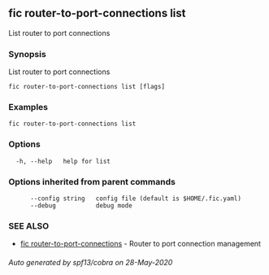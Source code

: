 ## fic router-to-port-connections list

List router to port connections

### Synopsis

List router to port connections

```
fic router-to-port-connections list [flags]
```

### Examples

```
fic router-to-port-connections list
```

### Options

```
  -h, --help   help for list
```

### Options inherited from parent commands

```
      --config string   config file (default is $HOME/.fic.yaml)
      --debug           debug mode
```

### SEE ALSO

* [fic router-to-port-connections](fic_router-to-port-connections.md)	 - Router to port connection management

###### Auto generated by spf13/cobra on 28-May-2020
